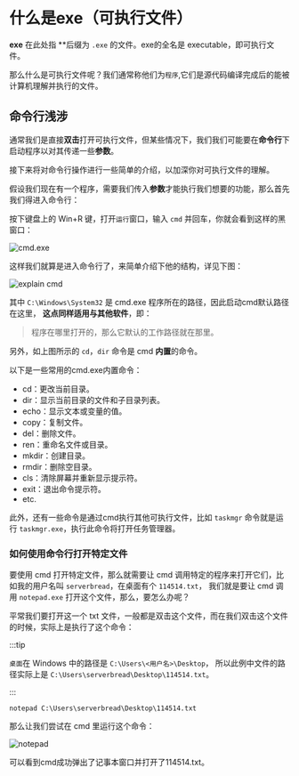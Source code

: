 # 什么是exe（可执行文件）

**exe** 在此处指  **后缀为 `.exe` 的文件。exe的全名是 executable，即可执行文件。

那么什么是可执行文件呢？我们通常称他们为`程序`,它们是源代码编译完成后的能被计算机理解并执行的文件。

## 命令行浅涉

通常我们是直接**双击**打开可执行文件，但某些情况下，我们我们可能要在**命令行**下启动程序以对其传递一些**参数**。

接下来将对命令行操作进行一些简单的介绍，以加深你对可执行文件的理解。

假设我们现在有一个程序，需要我们传入**参数**才能执行我们想要的功能，那么首先我们得进入命令行：

按下键盘上的 Win+R 键，打开`运行`窗口，输入 `cmd` 并回车，你就会看到这样的黑窗口：

![cmd.exe](/what-is-exe/1.png)

这样我们就算是进入命令行了，来简单介绍下他的结构，详见下图：

![explain cmd](/what-is-exe/2.png)

其中 `C:\Windows\System32` 是 cmd.exe 程序所在的路径，因此启动cmd默认路径在这里，
**这点同样适用与其他软件**，即：

> 程序在哪里打开的，那么它默认的工作路径就在那里。

另外，如上图所示的 `cd`，`dir` 命令是 cmd **内置**的命令。

以下是一些常用的cmd.exe内置命令：

- cd：更改当前目录。
- dir：显示当前目录的文件和子目录列表。
- echo：显示文本或变量的值。
- copy：复制文件。
- del：删除文件。
- ren：重命名文件或目录。
- mkdir：创建目录。
- rmdir：删除空目录。
- cls：清除屏幕并重新显示提示符。
- exit：退出命令提示符。
- etc.

此外，还有一些命令是通过cmd执行其他可执行文件，比如 `taskmgr` 命令就是运行 `taskmgr.exe`，执行此命令将打开任务管理器。

### 如何使用命令行打开特定文件

要使用 cmd 打开特定文件，那么就需要让 cmd 调用特定的程序来打开它们，比如我的用户名叫 `serverbread`，在桌面有个 `114514.txt`，
我们就是要让 cmd 调用 `notepad.exe` 打开这个文件，那么，要怎么办呢？

平常我们要打开这一个 txt 文件，一般都是双击这个文件，而在我们双击这个文件的时候，实际上是执行了这个命令：

:::tip

`桌面`在 Windows 中的路径是 `C:\Users\<用户名>\Desktop`，
所以此例中文件的路径实际上是 `C:\Users\serverbread\Desktop\114514.txt`。

:::

```batch
notepad C:\Users\serverbread\Desktop\114514.txt
```

那么让我们尝试在 cmd 里运行这个命令：

![notepad](/what-is-exe/3.png)

可以看到cmd成功弹出了记事本窗口并打开了114514.txt。
